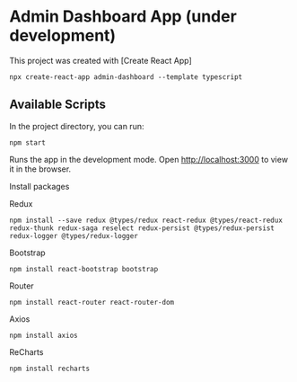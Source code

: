 # Admin Dashboard App (under development)

This project was created with [Create React App]

`npx create-react-app admin-dashboard --template typescript`

## Available Scripts

In the project directory, you can run:

`npm start`

Runs the app in the development mode.
Open [http://localhost:3000](http://localhost:3000) to view it in the browser.

Install packages

Redux

`npm install --save redux @types/redux react-redux @types/react-redux redux-thunk redux-saga reselect redux-persist @types/redux-persist redux-logger @types/redux-logger`

Bootstrap

`npm install react-bootstrap bootstrap`

Router

`npm install react-router react-router-dom`

Axios

`npm install axios`

ReCharts

`npm install recharts`
